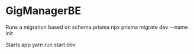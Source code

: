 # GigManagerBE

Runs a migration based on schema.prisma
npx prisma migrate dev --name init

Starts app
yarn run start:dev
